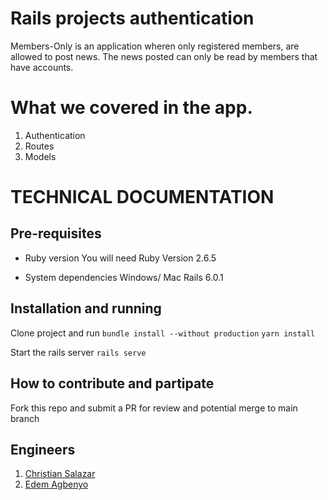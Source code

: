 # Rails projects authentication
Members-Only is an application wheren only registered members, are allowed to post 
news. The news posted can only be read by members that have accounts.

# What we covered in the app.
1. Authentication
2. Routes
3. Models

# TECHNICAL DOCUMENTATION
## Pre-requisites
* Ruby version
You will need Ruby Version 2.6.5

* System dependencies
Windows/ Mac
Rails 6.0.1

## Installation and running
Clone project and run
`bundle install --without production`
`yarn install`

 Start the rails server
`rails serve`

## How to contribute and partipate
Fork this repo and submit a PR for review and potential merge to main branch

## Engineers
1. [Christian Salazar](https://github.com/Grifo89)
2. [Edem Agbenyo](https://github.com/edemagbenyo/)
